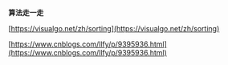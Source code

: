 **算法走一走**

[https://visualgo.net/zh/sorting](https://visualgo.net/zh/sorting)

[https://www.cnblogs.com/llfy/p/9395936.html](https://www.cnblogs.com/llfy/p/9395936.html)